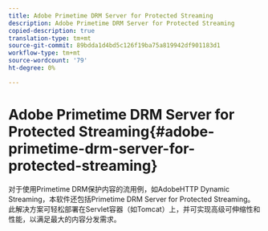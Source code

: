 ```yaml
---
title: Adobe Primetime DRM Server for Protected Streaming
description: Adobe Primetime DRM Server for Protected Streaming
copied-description: true
translation-type: tm+mt
source-git-commit: 89bdda1d4bd5c126f19ba75a819942df901183d1
workflow-type: tm+mt
source-wordcount: '79'
ht-degree: 0%

---
```



# Adobe Primetime DRM Server for Protected Streaming{#adobe-primetime-drm-server-for-protected-streaming}

对于使用Primetime DRM保护内容的流用例，如AdobeHTTP Dynamic Streaming，本软件还包括Primetime DRM Server for Protected Streaming。 此解决方案可轻松部署在Servlet容器（如Tomcat）上，并可实现高级可伸缩性和性能，以满足最大的内容分发需求。